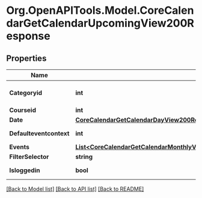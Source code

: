 # Org.OpenAPITools.Model.CoreCalendarGetCalendarUpcomingView200Response

## Properties

Name | Type | Description | Notes
------------ | ------------- | ------------- | -------------
**Categoryid** | **int** | categoryid | [optional] [default to 0]
**Courseid** | **int** | courseid | 
**Date** | [**CoreCalendarGetCalendarDayView200ResponseNextperiod**](CoreCalendarGetCalendarDayView200ResponseNextperiod.md) |  | 
**Defaulteventcontext** | **int** | defaulteventcontext | [default to 0]
**Events** | [**List&lt;CoreCalendarGetCalendarMonthlyView200ResponseWeeksInnerDaysInnerEventsInner&gt;**](CoreCalendarGetCalendarMonthlyView200ResponseWeeksInnerDaysInnerEventsInner.md) |  | 
**FilterSelector** | **string** | filter_selector | 
**Isloggedin** | **bool** | isloggedin | [default to null]

[[Back to Model list]](../README.md#documentation-for-models) [[Back to API list]](../README.md#documentation-for-api-endpoints) [[Back to README]](../README.md)

